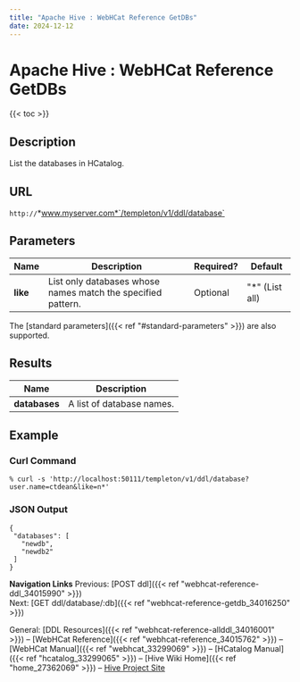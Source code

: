 ```yaml
---
title: "Apache Hive : WebHCat Reference GetDBs"
date: 2024-12-12
---
```


# Apache Hive : WebHCat Reference GetDBs

{{< toc >}}

## Description

List the databases in HCatalog.

## URL

`http://`*www.myserver.com*`/templeton/v1/ddl/database`

## Parameters

| Name | Description | Required? | Default |
| --- | --- | --- | --- |
| **like** | List only databases whose names match the specified pattern. | Optional | "*" (List all) |

The [standard parameters]({{< ref "#standard-parameters" >}}) are also supported.

## Results

| Name | Description |
| --- | --- |
| **databases** | A list of database names. |

## Example

### Curl Command

```
% curl -s 'http://localhost:50111/templeton/v1/ddl/database?user.name=ctdean&like=n*'

```

### JSON Output

```
{
 "databases": [
   "newdb",
   "newdb2"
 ]
}

```

  

**Navigation Links**
Previous: [POST ddl]({{< ref "webhcat-reference-ddl_34015990" >}})   
 Next: [GET ddl/database/:db]({{< ref "webhcat-reference-getdb_34016250" >}})

General: [DDL Resources]({{< ref "webhcat-reference-allddl_34016001" >}}) – [WebHCat Reference]({{< ref "webhcat-reference_34015762" >}}) – [WebHCat Manual]({{< ref "webhcat_33299069" >}}) – [HCatalog Manual]({{< ref "hcatalog_33299065" >}}) – [Hive Wiki Home]({{< ref "home_27362069" >}}) – [Hive Project Site](http://hive.apache.org/)

 

 

